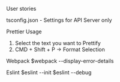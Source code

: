User stories

tsconfig.json - Settings for API Server only

Prettier Usage

1.  Select the text you want to Prettify
2.  CMD + Shift + P -> Format Selection

Webpack
$webpack --display-error-details

Eslint
$eslint --init
$eslint --debug
